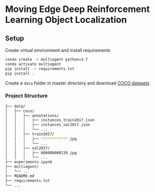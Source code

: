 # Moving Edge Deep Reinforcement Learning Object Localization

## Setup

Create virtual environment and install requirements

```bash
conda create -n multiagent python=3.7
conda activate multiagent
pip install -r requirements.txt
pip install .
```

Create a `data` folder in master directory and download [COCO datasets](http://cocodataset.org/#home)

### Project Structure

```bash
├── data/
│   ├── coco/
│   │   ├── annotations/
│   │   │   ├── instances_train2017.json
│   │   │   ├── instances_val2017.json
│   │   │   └── ...
│   │   ├── train2017/
│   │   │   ├── ************.jpg
│   │   │   └── ...
│   │   ├── val2017/
│   │   │   ├── 000000000139.jpg
│   │   │   └── ...
├── experiments.ipynb
├── multiagent/
│   └── ...
├── README.md
├── requirements.txt
└── ...
```
